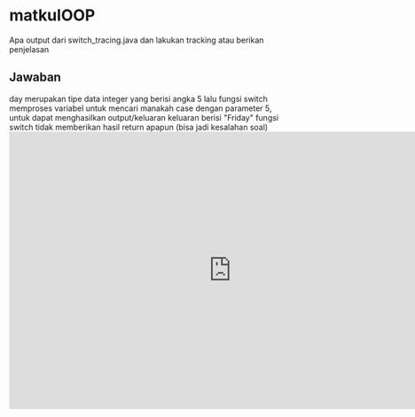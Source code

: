 # matkulOOP
Apa output dari switch_tracing.java dan lakukan tracking atau berikan penjelasan

<h2> Jawaban </h2>
day merupakan tipe data integer yang berisi angka 5
lalu fungsi switch memproses variabel untuk mencari manakah case dengan parameter 5, untuk dapat menghasilkan output/keluaran
keluaran berisi "Friday"
fungsi switch tidak memberikan hasil return apapun (bisa jadi kesalahan soal)
<iframe width="800" height="500" frameborder="0" src="http://pythontutor.com/iframe-embed.html#code=public%20class%20Test%20%7B%20%0A%20%20%20%20public%20static%20void%20main%28String%5B%5D%20args%29%20%0A%20%20%20%20%7B%20%0A%20%20%20%20%20%20%20%20int%20day%20%3D%205%3B%20%0A%20%20%20%20%20%20%20%20String%20dayString%3B%20%0A%20%20%20%20%20%20%20%20%20%20%20%20switch%20%28day%29%20%7B%20%0A%20%20%20%20%20%20%20%20%20%20%20%20case%201%3A%20%0A%20%20%20%20%20%20%20%20%20%20%20%20%20%20%20%20dayString%20%3D%20%22Monday%22%3B%20%0A%20%20%20%20%20%20%20%20%20%20%20%20%20%20%20%20break%3B%20%0A%20%20%20%20%20%20%20%20%20%20%20%20case%202%3A%20%0A%20%20%20%20%20%20%20%20%20%20%20%20%20%20%20%20dayString%20%3D%20%22Tuesday%22%3B%20%0A%20%20%20%20%20%20%20%20%20%20%20%20%20%20%20%20break%3B%20%0A%20%20%20%20%20%20%20%20%20%20%20%20case%203%3A%20%0A%20%20%20%20%20%20%20%20%20%20%20%20%20%20%20%20dayString%20%3D%20%22Wednesday%22%3B%20%0A%20%20%20%20%20%20%20%20%20%20%20%20%20%20%20%20break%3B%20%0A%20%20%20%20%20%20%20%20%20%20%20%20case%204%3A%20%0A%20%20%20%20%20%20%20%20%20%20%20%20%20%20%20%20dayString%20%3D%20%22Thursday%22%3B%20%0A%20%20%20%20%20%20%20%20%20%20%20%20%20%20%20%20break%3B%20%0A%20%20%20%20%20%20%20%20%20%20%20%20case%205%3A%20%0A%20%20%20%20%20%20%20%20%20%20%20%20%20%20%20%20dayString%20%3D%20%22Friday%22%3B%20%0A%20%20%20%20%20%20%20%20%20%20%20%20%20%20%20%20break%3B%20%0A%20%20%20%20%20%20%20%20%20%20%20%20case%206%3A%20%0A%20%20%20%20%20%20%20%20%20%20%20%20%20%20%20%20dayString%20%3D%20%22Saturday%22%3B%20%0A%20%20%20%20%20%20%20%20%20%20%20%20%20%20%20%20break%3B%20%0A%20%20%20%20%20%20%20%20%20%20%20%20case%207%3A%20%0A%20%20%20%20%20%20%20%20%20%20%20%20%20%20%20%20dayString%20%3D%20%22Sunday%22%3B%20%0A%20%20%20%20%20%20%20%20%20%20%20%20%20%20%20%20break%3B%20%0A%20%20%20%20%20%20%20%20%20%20%20%20default%3A%20%0A%20%20%20%20%20%20%20%20%20%20%20%20%20%20%20%20dayString%20%3D%20%22Invalid%20day%22%3B%20%0A%20%20%20%20%20%20%20%20%20%20%20%20%20%20%20%20break%3B%20%0A%20%20%20%20%20%20%20%20%20%20%20%20%7D%0A%20%20%20%20%20%20%20%20%20%20%20%20System.out.println%28dayString%29%3B%20%20%20%20%0A%20%20%20%20%20%20%20%20%20%20%20%20%7D%0A%7D&codeDivHeight=400&codeDivWidth=350&cumulative=false&curInstr=7&heapPrimitives=nevernest&origin=opt-frontend.js&py=java&rawInputLstJSON=%5B%5D&textReferences=false"> </iframe>
